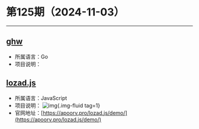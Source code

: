 # 第125期（2024-11-03）

---
## [ghw](https://github.com/jaypipes/ghw)
- 所属语言：Go
- 项目说明：

## [lozad.js](https://github.com/ApoorvSaxena/lozad.js)
- 所属语言：JavaScript
- 项目说明：
![img](https://mirror.ghproxy.com/https://raw.githubusercontent.com/xiaoxuan6/weekly/main/docs/static/images/2024-11-03/1730638502.png){.img-fluid tag=1}
- 官网地址：[https://apoorv.pro/lozad.js/demo/](https://apoorv.pro/lozad.js/demo/)

